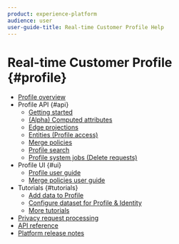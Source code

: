```yaml
---
product: experience-platform
audience: user
user-guide-title: Real-time Customer Profile Help
---
```


# Real-time Customer Profile {#profile}

* [Profile overview](home.md)
* Profile API {#api}
  * [Getting started](api/getting-started.md)
  * [(Alpha) Computed attributes](api/computed-attributes.md)
  * [Edge projections](api/edge-projections.md)
  * [Entities (Profile access)](api/entities.md)
  * [Merge policies](api/merge-policies.md)
  * [Profile search](api/profile-search.md)
  * [Profile system jobs (Delete requests)](api/profile-system-jobs.md)
* Profile UI {#ui}
  * [Profile user guide](ui/user-guide.md)
  * [Merge policies user guide](ui/merge-policies.md)
* Tutorials {#tutorials}
  * [Add data to Profile](tutorials/add-profile-data.md)
  * [Configure dataset for Profile & Identity](tutorials/dataset-configuration.md)
  * [More tutorials](https://docs.adobe.com/content/help/en/experience-platform/tutorials/home.html)
* [Privacy request processing](privacy.md)
* [API reference](https://www.adobe.io/apis/experienceplatform/home/api-reference.html#!acpdr/swagger-specs/real-time-customer-profile.yaml)
* [Platform release notes](http://www.adobe.com/go/platform-release-notes-en)